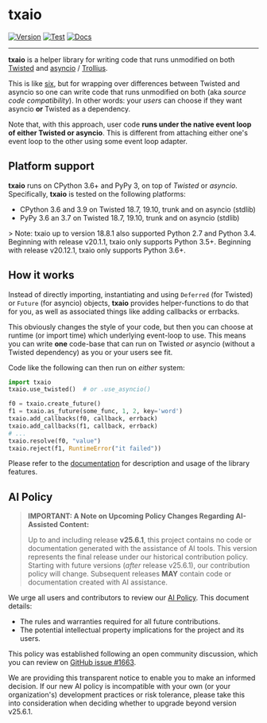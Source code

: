 # txaio

[![Version](https://img.shields.io/pypi/v/txaio.svg)](https://pypi.python.org/pypi/txaio)
[![Test](https://github.com/crossbario/txaio/workflows/main/badge.svg)](https://github.com/crossbario/txaio/actions?query=workflow%3Amain)
[![Docs](https://img.shields.io/badge/docs-latest-brightgreen.svg?style=flat)](https://txaio.readthedocs.io/en/latest/)
<!--
[![Docs](https://readthedocs.org/projects/txaio/badge/?version=latest)](https://txaio.readthedocs.io/en/latest/)
[![Deploy Workflow](https://github.com/crossbario/txaio/workflows/deploy/badge.svg)](https://github.com/crossbario/txaio/actions?query=workflow%3Adeploy)
[![Coverage](https://codecov.io/github/crossbario/txaio/coverage.svg?branch=master)](https://codecov.io/github/crossbario/txaio)
-->

------------------------------------------------------------------------

**txaio** is a helper library for writing code that runs unmodified on
both [Twisted](https://twistedmatrix.com/) and
[asyncio](https://docs.python.org/3/library/asyncio.html) /
[Trollius](http://trollius.readthedocs.org/en/latest/index.html).

This is like [six](http://pythonhosted.org/six/), but for wrapping over
differences between Twisted and asyncio so one can write code that runs
unmodified on both (aka *source code compatibility*). In other words:
your *users* can choose if they want asyncio **or** Twisted as a
dependency.

Note that, with this approach, user code **runs under the native event
loop of either Twisted or asyncio**. This is different from attaching
either one's event loop to the other using some event loop adapter.

## Platform support

**txaio** runs on CPython 3.6+ and PyPy 3, on top of *Twisted* or
*asyncio*. Specifically, **txaio** is tested on the following platforms:

-   CPython 3.6 and 3.9 on Twisted 18.7, 19.10, trunk and on asyncio
    (stdlib)
-   PyPy 3.6 an 3.7 on Twisted 18.7, 19.10, trunk and on asyncio
    (stdlib)

&gt; Note: txaio up to version 18.8.1 also supported Python 2.7 and
Python 3.4. Beginning with release v20.1.1, txaio only supports Python
3.5+. Beginning with release v20.12.1, txaio only supports Python 3.6+.

## How it works

Instead of directly importing, instantiating and using `Deferred` (for
Twisted) or `Future` (for asyncio) objects, **txaio** provides
helper-functions to do that for you, as well as associated things like
adding callbacks or errbacks.

This obviously changes the style of your code, but then you can choose
at runtime (or import time) which underlying event-loop to use. This
means you can write **one** code-base that can run on Twisted *or*
asyncio (without a Twisted dependency) as you or your users see fit.

Code like the following can then run on *either* system:

```python
import txaio
txaio.use_twisted()  # or .use_asyncio()

f0 = txaio.create_future()
f1 = txaio.as_future(some_func, 1, 2, key='word')
txaio.add_callbacks(f0, callback, errback)
txaio.add_callbacks(f1, callback, errback)
# ...
txaio.resolve(f0, "value")
txaio.reject(f1, RuntimeError("it failed"))
```

Please refer to the
[documentation](https://txaio.readthedocs.io/en/latest/) for description
and usage of the library features.

## AI Policy

> **IMPORTANT: A Note on Upcoming Policy Changes Regarding AI-Assisted Content:**
>
> Up to and including release **v25.6.1**, this project contains no code
> or documentation generated with the assistance of AI tools. This version
> represents the final release under our historical contribution policy.
> Starting with future versions (*after* release v25.6.1), our contribution policy
> will change. Subsequent releases **MAY** contain code or documentation
> created with AI assistance.

We urge all users and contributors to review our [AI
Policy](https://github.com/crossbario/txaio/blob/master/AI_POLICY.md).
This document details:

-   The rules and warranties required for all future contributions.
-   The potential intellectual property implications for the project and
    its users.

This policy was established following an open community discussion,
which you can review on [GitHub issue
\#1663](https://github.com/crossbario/autobahn-python/issues/1663).

We are providing this transparent notice to enable you to make an
informed decision. If our new AI policy is incompatible with your own
(or your organization's) development practices or risk tolerance, please
take this into consideration when deciding whether to upgrade beyond
version v25.6.1.
